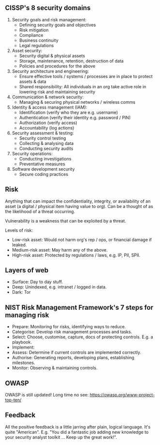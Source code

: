 ## CISSP's 8 security domains

1. Security goals and risk management:
   - Defining security goals and objectives
   - Risk mitigation
   - Compliance
   - Business continuity
   - Legal regulations
2. Asset security:
   - Security digital & physical assets
   - Storage, maintenance, retention, destruction of data
   - Policies and procedures for the above
3. Security architecture and engineering:
   - Ensure effective tools / systems / processes are in place to protect assets & data
   - Shared responsibility: All individuals in an org take active role in lowering risk and maintaining security
4. Communication & network security:
   - Managing & securing physical networks / wireless comms
5. Identity & access management (IAM):
   - Identification (verify who they are e.g. username)
   - Authentication (verify their identity e.g. password / PIN)
   - Authorization (verify access)
   - Accountability (log actions)
6. Security assessment & testing:
   - Security control testing
   - Collecting & analysing data
   - Conducting security audits
7. Security operations:
   - Conducting investigations
   - Preventative measures
8. Software development security
   - Secure coding practices

## Risk

Anything that can impact the confidentiality, integrity, or availability of an asset (a digital / physical item having value to org). Can be a thought of as the likelihood of a threat occurring.

Vulnerability is a weakness that can be exploited by a threat.

Levels of risk:

- Low-risk asset: Would not harm org's rep / ops, or financial damage if leaked.
- Medium-risk asset: May harm any of the above.
- High-risk asset: Protected by regulations / laws, e.g. IP, PII, SPII.

## Layers of web

- Surface: Day to day stuff.
- Deep: Unindexed, e.g. intranet / logged in data.
- Dark: Tor

## NIST Risk Management Framework's 7 steps for managing risk

- Prepare: Monitoring for risks, identifying ways to reduce.
- Categorise: Develop risk management processes and tasks.
- Select: Choose, customise, capture, docs of protecting controls. E.g. a playbook.
- Implement:
- Assess: Determine if current controls are implemented correctly.
- Authorise: Generating reports, developing plans, establishing milestones.
- Monitor: Observing & maintaining controls.

## OWASP

OWASP is still updated! Long time no see: <https://owasp.org/www-project-top-ten/>

## Feedback

All the positive feedback is a little jarring after plain, logical language. It's quite "American". E.g. "You did a fantastic job adding new knowledge to your security analyst toolkit ... Keep up the great work!".
